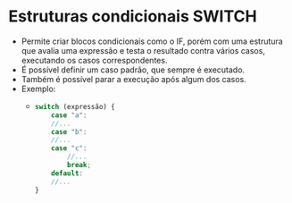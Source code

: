 # Estruturas condicionais SWITCH

-   Permite criar blocos condicionais como o IF, porém com uma estrutura que avalia uma expressão e testa o resultado contra vários casos, executando os casos correspondentes.
-   É possível definir um caso padrão, que sempre é executado.
-   Também é possível parar a execução após algum dos casos.
-   Exemplo:
    -   ```javascript
        switch (expressão) {
        	case "a":
        	//...
        	case "b":
        	//...
        	case "c":
        		//...
        		break;
        	default:
        	//...
        }
        ```

